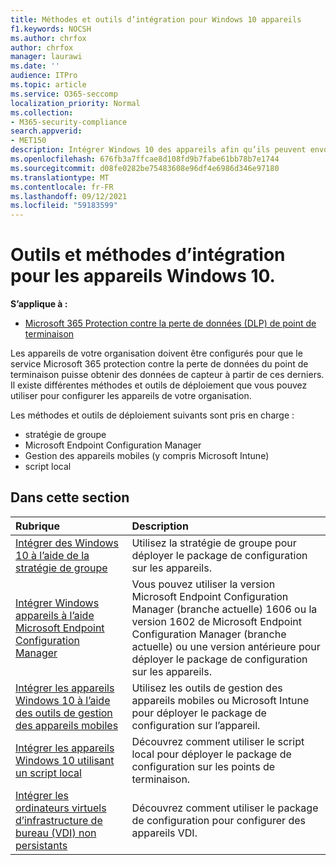 ```yaml
---
title: Méthodes et outils d’intégration pour Windows 10 appareils
f1.keywords: NOCSH
ms.author: chrfox
author: chrfox
manager: laurawi
ms.date: ''
audience: ITPro
ms.topic: article
ms.service: O365-seccomp
localization_priority: Normal
ms.collection:
- M365-security-compliance
search.appverid:
- MET150
description: Intégrer Windows 10 des appareils afin qu’ils peuvent envoyer des données de capteur aux solutions Microsoft 365 conformité
ms.openlocfilehash: 676fb3a7ffcae8d108fd9b7fabe61bb78b7e1744
ms.sourcegitcommit: d08fe0282be75483608e96df4e6986d346e97180
ms.translationtype: MT
ms.contentlocale: fr-FR
ms.lasthandoff: 09/12/2021
ms.locfileid: "59183599"
---
```

# <a name="onboarding-tools-and-methods-for-windows-10-devices"></a>Outils et méthodes d’intégration pour les appareils Windows 10.

**S’applique à :**
- [Microsoft 365 Protection contre la perte de données (DLP) de point de terminaison](./endpoint-dlp-learn-about.md)

Les appareils de votre organisation doivent être configurés pour que le service Microsoft 365 protection contre la perte de données du point de terminaison puisse obtenir des données de capteur à partir de ces derniers. Il existe différentes méthodes et outils de déploiement que vous pouvez utiliser pour configurer les appareils de votre organisation.

Les méthodes et outils de déploiement suivants sont pris en charge :

- stratégie de groupe
- Microsoft Endpoint Configuration Manager
- Gestion des appareils mobiles (y compris Microsoft Intune)
- script local

## <a name="in-this-section"></a>Dans cette section
Rubrique | Description
:---|:---
[Intégrer des Windows 10 à l’aide de la stratégie de groupe](dlp-configure-endpoints-gp.md) | Utilisez la stratégie de groupe pour déployer le package de configuration sur les appareils.
[Intégrer Windows appareils à l’aide Microsoft Endpoint Configuration Manager](dlp-configure-endpoints-sccm.md) | Vous pouvez utiliser la version Microsoft Endpoint Configuration Manager (branche actuelle) 1606 ou la version 1602 de Microsoft Endpoint Configuration Manager (branche actuelle) ou une version antérieure pour déployer le package de configuration sur les appareils.
[Intégrer les appareils Windows 10 à l’aide des outils de gestion des appareils mobiles](dlp-configure-endpoints-mdm.md) | Utilisez les outils de gestion des appareils mobiles ou Microsoft Intune pour déployer le package de configuration sur l’appareil.
[Intégrer les appareils Windows 10 utilisant un script local](dlp-configure-endpoints-script.md) | Découvrez comment utiliser le script local pour déployer le package de configuration sur les points de terminaison.
[Intégrer les ordinateurs virtuels d’infrastructure de bureau (VDI) non persistants](dlp-configure-endpoints-vdi.md) | Découvrez comment utiliser le package de configuration pour configurer des appareils VDI.
